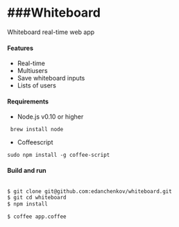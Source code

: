 ###Whiteboard
==========

Whiteboard real-time web app

#### Features

* Real-time
* Multiusers
* Save whiteboard inputs
* Lists of users

#### Requirements

- Node.js v0.10 or higher

``` brew install node```

- Coffeescript

``` sudo npm install -g coffee-script ```


#### Build and run

```bash

$ git clone git@github.com:edanchenkov/whiteboard.git
$ git cd whiteboard
$ npm install

$ coffee app.coffee

```

